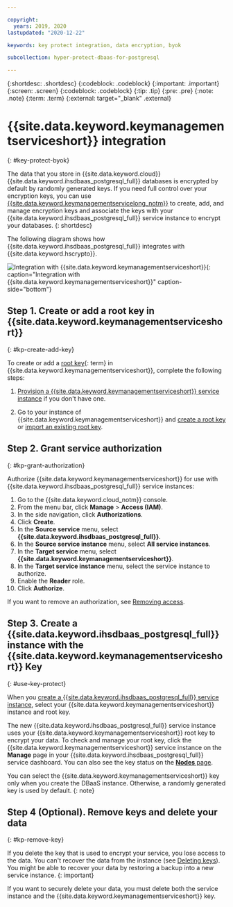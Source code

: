 ```yaml
---

copyright:
  years: 2019, 2020
lastupdated: "2020-12-22"

keywords: key protect integration, data encryption, byok

subcollection: hyper-protect-dbaas-for-postgresql

---
```


{:shortdesc: .shortdesc}
{:codeblock: .codeblock}
{:important: .important}
{:screen: .screen}
{:codeblock: .codeblock}
{:tip: .tip}
{:pre: .pre}
{:note: .note}
{:term: .term}
{:external: target="_blank" .external}

# {{site.data.keyword.keymanagementserviceshort}} integration
{: #key-protect-byok}

The data that you store in {{site.data.keyword.cloud}} {{site.data.keyword.ihsdbaas_postgresql_full}} databases is encrypted by default by randomly generated keys. If you need full control over your encryption keys, you can use [{{site.data.keyword.keymanagementservicelong_notm}}](/docs/key-protect?topic=key-protect-about) to create, add, and manage encryption keys and associate the keys with your {{site.data.keyword.ihsdbaas_postgresql_full}} service instance to encrypt your databases.
{: shortdesc}

The following diagram shows how {{site.data.keyword.ihsdbaas_postgresql_full}} integrates with {{site.data.keyword.hscrypto}}.

![Integration with {{site.data.keyword.keymanagementserviceshort}}](images/DBaaS-BYOK.svg "Integration with {{site.data.keyword.keymanagementserviceshort}}"){: caption="Integration with {{site.data.keyword.keymanagementserviceshort}}" caption-side="bottom"}

## Step 1. Create or add a root key in {{site.data.keyword.keymanagementserviceshort}}
{: #kp-create-add-key}

To create or add a [root key](#x6946961){: term} in {{site.data.keyword.keymanagementserviceshort}}, complete the following steps:

1. [Provision a {{site.data.keyword.keymanagementserviceshort}} service instance](/docs/key-protect?topic=key-protect-provision) if you don't have one.

2. Go to your instance of {{site.data.keyword.keymanagementserviceshort}} and [create a root key](/docs/key-protect?topic=key-protect-create-root-keys) or [import an existing root key](/docs/key-protect?topic=key-protect-getting-started-tutorial#import-keys).

## Step 2. Grant service authorization
{: #kp-grant-authorization}

Authorize {{site.data.keyword.keymanagementserviceshort}} for use with {{site.data.keyword.ihsdbaas_postgresql_full}} service instances:

1. Go to the {{site.data.keyword.cloud_notm}} console.
2. From the menu bar, click **Manage** > **Access (IAM)**.
3. In the side navigation, click **Authorizations**.
4. Click **Create**.
5. In the **Source service** menu, select **{{site.data.keyword.ihsdbaas_postgresql_full}}**.
6. In the **Source service instance** menu, select **All service instances**.
7. In the **Target service** menu, select **{{site.data.keyword.keymanagementserviceshort}}**.
8. In the **Target service instance** menu, select the service instance to authorize.
9. Enable the **Reader** role.
10. Click **Authorize**.

If you want to remove an authorization, see [Removing access](/docs/account?topic=account-assign-access-resources#removing_access).

## Step 3. Create a {{site.data.keyword.ihsdbaas_postgresql_full}} instance with the {{site.data.keyword.keymanagementserviceshort}} Key
{: #use-key-protect}

When you [create a {{site.data.keyword.ihsdbaas_postgresql_full}} service instance](/docs/hyper-protect-dbaas-for-postgresql?topic=hyper-protect-dbaas-for-postgresql-gettingstarted#creating-a-database-cluster-introduction), select your {{site.data.keyword.keymanagementserviceshort}} instance and root key.

The new {{site.data.keyword.ihsdbaas_postgresql_full}} service instance uses your {{site.data.keyword.keymanagementserviceshort}} root key to encrypt your data. To check and manage your root key, click the {{site.data.keyword.keymanagementserviceshort}} service instance on the **Manage** page in your {{site.data.keyword.ihsdbaas_postgresql_full}} service dashboard. You can also see the key status on the [**Nodes** page](/docs/hyper-protect-dbaas-for-postgresql?topic=hyper-protect-dbaas-for-postgresql-nodes).

You can select the {{site.data.keyword.keymanagementserviceshort}} key only when you create the DBaaS instance. Otherwise, a randomly generated key is used by default.
{: note}

## Step 4 (Optional). Remove keys and delete your data
{: #kp-remove-key}

If you delete the key that is used to encrypt your service, you lose access to the data. You can't recover the data from the instance (see [Deleting keys](/docs/key-protect?topic=key-protect-delete-keys)). You might be able to recover your data by restoring a backup into a new service instance.
{: important}

If you want to securely delete your data, you must delete both the service instance and the {{site.data.keyword.keymanagementserviceshort}} key.
